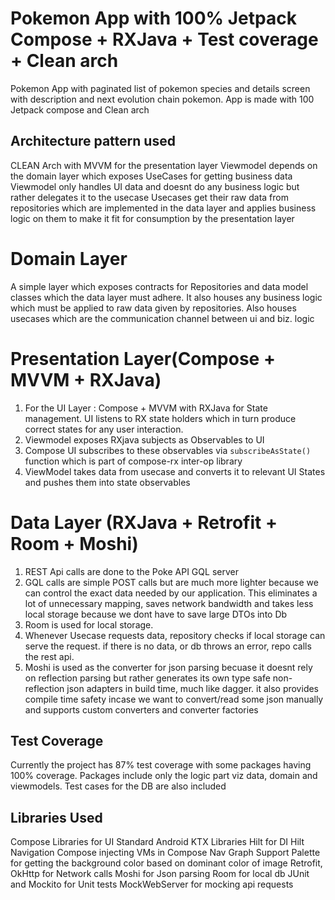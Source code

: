 # Pokemon App with 100% Jetpack Compose + RXJava + Test coverage + Clean arch

Pokemon App with paginated list of pokemon species and details screen with description 
and next evolution chain pokemon. App is made with 100 Jetpack compose and Clean arch

## Architecture pattern used

CLEAN Arch with MVVM for the presentation layer
Viewmodel depends on the domain layer which exposes UseCases for getting business data
Viewmodel only handles UI data and doesnt do any business logic but rather delegates it to the usecase
Usecases get their raw data from repositories which are implemented in the data layer 
and applies business logic on them to make it fit for consumption by the presentation layer

# Domain Layer
A simple layer which exposes contracts for Repositories and  data model classes which the data 
layer must adhere. It also houses any business logic which must be applied to raw data given by
repositories. Also houses usecases which are the communication channel between ui and biz. logic

# Presentation Layer(Compose + MVVM + RXJava)

1. For the UI Layer : Compose + MVVM with RXJava for State management.
UI listens to RX state holders which in turn produce correct states for any user interaction. 
2. Viewmodel exposes RXjava subjects as Observables to UI
3. Compose UI subscribes to these observables via `subscribeAsState()` function 
   which is part of compose-rx inter-op library
4. ViewModel takes data from usecase and converts it to relevant UI States and pushes them into 
   state observables

# Data Layer (RXJava + Retrofit + Room + Moshi)
1. REST Api calls are done to the Poke API GQL server 
2. GQL calls are simple POST calls but are much more lighter because we can control the exact data 
   needed by our application. This eliminates a lot of unnecessary mapping, saves network bandwidth
   and takes less local storage because we dont have to save large DTOs into Db
2. Room is used for local storage.
3. Whenever Usecase requests data, repository checks if local storage can serve the request. 
   if there is no data, or db throws an error, repo calls the rest api.
4. Moshi is used as the converter for json parsing becuase it doesnt rely on reflection parsing but
   rather generates its own type safe non-reflection json adapters in build time, much like dagger. 
   it also provides compile time safety incase we want to convert/read some json manually and supports
   custom converters and converter factories



## Test Coverage
Currently the project has 87% test coverage with some packages having 100% coverage.
Packages include only the logic part viz data, domain and viewmodels.
Test cases for the DB are also included

## Libraries Used
Compose Libraries for UI
Standard Android KTX Libraries
Hilt for DI
Hilt Navigation Compose injecting VMs in Compose Nav Graph Support 
Palette for getting the background color based on dominant color of image
Retrofit, OkHttp for Network calls
Moshi for Json parsing
Room for local db
JUnit and Mockito for Unit tests
MockWebServer for mocking api requests
